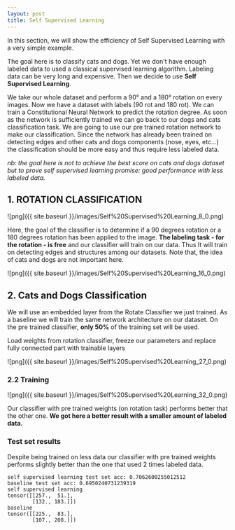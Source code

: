 ```yaml
---
layout: post
title: Self Supervised Learning
---
```


In this section, we will show the efficiency of Self Supervised Learning with a very simple example.

The goal here is to classify cats and dogs. Yet we don't have enough labeled data to used a classical supervised learning algorithm. Labeling data can be very long and expensive. 
Then we decide to use **Self Supervised Learning**.

We take our whole dataset and perform a 90° and a 180° rotation on every images. Now we have a dataset with labels (90 rot and 180 rot). We can train a Constitutional Neural Network to predict the rotation degree. 
As soon as the network is sufficiently trained we can go back to our dogs and cats classification task.
We are going to use our pre trained rotation network to make our classification. Since the network has already been trained on detecting edges and other cats and dogs components (nose, eyes, etc...) the classification should be more easy and thus require less labeled data.

*nb: the goal here is not to achieve the best score on cats and dogs dataset but to prove self supervised learning promise: good performance with less labeled data.*

## 1. ROTATION CLASSIFICATION


![png]({{ site.baseurl }}/images/Self%20Supervised%20Learning_8_0.png)


Here, the goal of the classifier is to determine if a 90 degrees rotation or a 180 degrees rotation has been applied to the image. **The labeling task - for the rotation - is free** and our classifier will train on our data. Thus It will train on detecting edges and structures among our datasets. Note that, the idea of cats and dogs are not important here.


![png]({{ site.baseurl }}/images/Self%20Supervised%20Learning_16_0.png)


## 2. Cats and Dogs Classification

We will use an embedded layer from the Rotate Classifier we just trained. As a baseline we will train the same network architecture on our dataset. On the pre trained classifier, **only 50%** of the training set will be used.

Load weights from rotation classifier, freeze our parameters and replace fully connected part with trainable layers


![png]({{ site.baseurl }}/images/Self%20Supervised%20Learning_27_0.png)


### 2.2 Training


![png]({{ site.baseurl }}/images/Self%20Supervised%20Learning_32_0.png)


Our classifier with pre trained weights (on rotation task) performs better that the other one. **We got here a better result with a smaller amount of labeled data.** 

### Test set results

Despite being trained on less data our classifier with pre trained weights performs slightly better than the one that used 2 times labeled data.



    self supervised learning test set acc: 0.7062600255012512
    baseline test set acc: 0.6950240731239319
    self supervised learning
    tensor([[257.,  51.],
            [132., 183.]])
    baseline
    tensor([[225.,  83.],
            [107., 208.]])